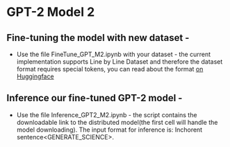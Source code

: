 # GPT-2 Model 2

## Fine-tuning the model with new dataset - 
* Use the file FineTune_GPT_M2.ipynb with your dataset - the current implementation supports Line by Line Dataset and therefore the dataset format requires special tokens, you can read about the format  [on Huggingface](https://huggingface.co/transformers/model_doc/gpt2.html)

## Inference our fine-tuned GPT-2 model -
* Use the file Inference_GPT2_M2.ipynb - the script contains the downloadable link to the distributed model(the first cell will handle the model downloading). The input format for inference is: <BOS>Inchorent sentence<GENERATE_SCIENCE>.